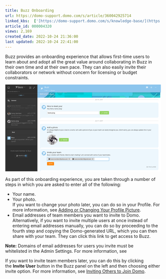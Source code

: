 ```yaml
---
title: Buzz Onboarding
url: https://domo-support.domo.com/s/article/360042925714
linked_kbs:  ['[https://domo-support.domo.com/s/knowledge-base/](https://domo-support.domo.com/s/knowledge-base/)', '[https://domo-support.domo.com/s/](https://domo-support.domo.com/s/)', '[https://domo-support.domo.com/s/topic/0TO5w000000ZamsGAC](https://domo-support.domo.com/s/topic/0TO5w000000ZamsGAC)', '[https://domo-support.domo.com/s/topic/0TO5w000000ZanCGAS](https://domo-support.domo.com/s/topic/0TO5w000000ZanCGAS)', '[https://domo-support.domo.com/s/article/360043439393](https://domo-support.domo.com/s/article/360043439393)', '[https://domo-support.domo.com/s/article/360042934534](https://domo-support.domo.com/s/article/360042934534)', '[https://domo-support.domo.com/s/article/360043438893](https://domo-support.domo.com/s/article/360043438893)', '[https://domo-support.domo.com/s/article/360042925714](https://domo-support.domo.com/s/article/360042925714)', '[https://domo-support.domo.com/s/topic/0TO5w000000ZanCGAS/buzz](https://domo-support.domo.com/s/topic/0TO5w000000ZanCGAS/buzz)', '[https://domo-support.domo.com/s/article/360043429933](https://domo-support.domo.com/s/article/360043429933)', '[https://domo-support.domo.com/s/article/360043429953](https://domo-support.domo.com/s/article/360043429953)', '[https://domo-support.domo.com/s/article/360042925494](https://domo-support.domo.com/s/article/360042925494)', '[https://domo-support.domo.com/s/article/360043429913](https://domo-support.domo.com/s/article/360043429913)', '[https://domo-support.domo.com/s/article/4408174643607](https://domo-support.domo.com/s/article/4408174643607)', '[https://domo-support.domo.com/s/login/](https://domo-support.domo.com/s/login/)']
article_id: 000004320
views: 2,169
created_date: 2022-10-24 21:36:00
last updated: 2022-10-24 22:41:00
---
```




Buzz provides an onboarding experience that allows first-time users to learn about and adopt all the great value around collaborating in Buzz in their own time and at their own pace. They can also easily invite their collaborators or network without concern for licensing or budget constraints. 


![buzz_pulse.png](buzz_pulse.png)


As part of this onboarding experience, you are taken through a number of steps in which you are asked to enter all of the following:


* Your name.
* Your photo.   
If you want to change your photo later, you can do so in your Profile. For more information, see [Adding or Changing Your Profile Picture](/s/article/360043439393 "Adding or Changing Your Profile Picture").
* Email addresses of team members you want to invite to Domo.  
Alternatively, if you want to invite multiple users at once instead of entering email addresses manually, you can do so by proceeding to the fourth step and copying the Domo-generated URL, which you can then share with your team. They can click this link to get access to Buzz.




 


**Note:** Domains of email addresses for users you invite must be whitelisted in the Admin Settings. For more information, see  



If you want to invite team members later, you can do this by clicking the **Invite User** button in the Buzz panel on the left and then choosing either invite option. For more information, see [Inviting Others to Join Domo](/s/article/360043438893 "Inviting Others to Join Domo"). 

